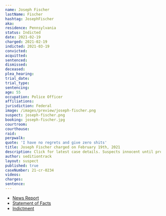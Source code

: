 ```yaml
---
name: Joseph Fischer
lastName: Fischer
hashtag: JosephFischer
aka:
residence: Pennsylvania
status: Indicted
date: 2021-02-19
charged: 2021-02-19
indicted: 2021-03-19
convicted: 
acquitted:
sentenced: 
dismissed: 
deceased:
plea_hearing:
trial_date:
trial_type:
sentencing:
age: 55
occupation: Police Officer
affiliations:
jurisdiction: Federal
image: /images/preview/joseph-fischer.png
suspect: joseph-fischer.png
booking: joseph-fischer.jpg
courtroom:
courthouse:
raid:
perpwalk:
quote: 'I have no regrets and give zero shits'
title: Joseph Fischer charged on February 19th, 2021
description: Click for latest case details. Suspects innocent until proven guilty.
author: seditiontrack
layout: suspect
published: true
caseNumber: 21-cr-0234
videos:
charges:
sentence:
---
```

- [News Report](https://www.washingtonpost.com/nation/2021/02/21/officer-joseph-fischer-charged-capitol-riots/)
- [Statement of Facts](https://www.justice.gov/usao-dc/case-multi-defendant/file/1369301/download)
- [Indictment](https://www.justice.gov/usao-dc/case-multi-defendant/file/1459331/download)
